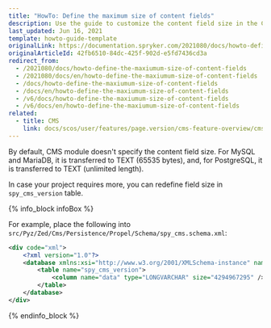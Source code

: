 ```yaml
---
title: "HowTo: Define the maximum size of content fields"
description: Use the guide to customize the content field size in the CMS module.
last_updated: Jun 16, 2021
template: howto-guide-template
originalLink: https://documentation.spryker.com/2021080/docs/howto-define-the-maxiumum-size-of-content-fields
originalArticleId: 42fb6510-84dc-425f-902d-e5fd7436cd3a
redirect_from:
  - /2021080/docs/howto-define-the-maxiumum-size-of-content-fields
  - /2021080/docs/en/howto-define-the-maxiumum-size-of-content-fields
  - /docs/howto-define-the-maxiumum-size-of-content-fields
  - /docs/en/howto-define-the-maxiumum-size-of-content-fields
  - /v6/docs/howto-define-the-maxiumum-size-of-content-fields
  - /v6/docs/en/howto-define-the-maxiumum-size-of-content-fields
related:
  - title: CMS
    link: docs/scos/user/features/page.version/cms-feature-overview/cms-feature-overview.html
---
```


By default, CMS module doesn't specify the content field size. For MySQL and MariaDB, it is transferred to TEXT (65535 bytes), and, for PostgreSQL, it is transferred to TEXT (unlimited length).

In case your project requires more, you can redefine field size in `spy_cms_version` table.

{% info_block infoBox %}

For example, place the following into `src/Pyz/Zed/Cms/Persistence/Propel/Schema/spy_cms.schema.xml`:

```xml
<div code="xml">
	<?xml version="1.0"?>
	<database xmlns:xsi="http://www.w3.org/2001/XMLSchema-instance" name="zed" xsi:noNamespaceSchemaLocation="http://static.spryker.com/schema-01.xsd" namespace="OrmZedCmsPersistence" package="src.Orm.Zed.Cms.Persistence">
		<table name="spy_cms_version">
			<column name="data" type="LONGVARCHAR" size="4294967295" />
		</table>
	</database>
</div>
```

{% endinfo_block %}